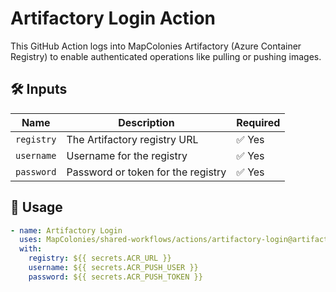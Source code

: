 # Artifactory Login Action

This GitHub Action logs into MapColonies Artifactory (Azure Container Registry) to enable
authenticated operations like pulling or pushing images.

## 🛠 Inputs

| Name      | Description                              | Required |
|-----------|------------------------------------------|----------|
| `registry` | The Artifactory registry URL              | ✅ Yes   |
| `username` | Username for the registry                 | ✅ Yes   |
| `password` | Password or token for the registry        | ✅ Yes   |

## 🚀 Usage

<!-- x-release-please-start-version -->
```yaml
- name: Artifactory Login
  uses: MapColonies/shared-workflows/actions/artifactory-login@artifactory-login-v2.0.0
  with:
    registry: ${{ secrets.ACR_URL }}
    username: ${{ secrets.ACR_PUSH_USER }}
    password: ${{ secrets.ACR_PUSH_TOKEN }}
```
<!-- x-release-please-end-version -->
